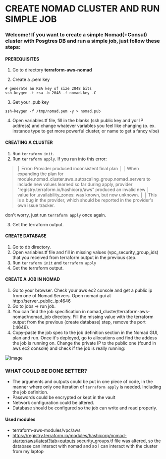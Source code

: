# CREATE NOMAD CLUSTER AND RUN SIMPLE JOB

### Welcome! If you want to create a simple Nomad(+Consul) cluster with Posgtres DB and run a simple job, just follow these steps:

#### PREREQUISITES

1. Go to directory **terraform-aws-nomad**

2. Create a .pem key

```
# generate an RSA key of size 2048 bits
ssh-keygen -t rsa -b 2048 -f nomad.key -C
```
3. Get your .pub key
```
ssh-keygen -f /tmp/nomad.pem -y > nomad.pub
```
4. Open variables.tf file, fill in the blanks (ssh public key and yor IP address) and change whatever variables you feel like changing (p. ex. instance type to get more powerful cluster, or name to get a fancy vibe)

#### CREATING A CLUSTER

1. Run `terraform init`.
2. Run `terraform apply`. If you run into this error:
>│ Error: Provider produced inconsistent final plan
│
│ When expanding the plan for module.nomad_cluster.aws_autoscaling_group.nomad_servers to include new values learned so far during apply, provider "registry.terraform.io/hashicorp/aws" produced an invalid new
│ value for .availability_zones: was known, but now unknown.
│
│ This is a bug in the provider, which should be reported in the provider's own issue tracker.

don't worry, just run `terraform apply` once again.

3. Get the terraform output.

#### CREATE DATABASE
1. Go to db directory.
2. Open variables.tf file and fill in missing values (vpc_security_group_ids) that you received from terraform output in the previous step.
3. Run `terraform init` and `terraform apply`
4. Get the terraform output.

#### CREATE A JOB IN NOMAD
1. Go to your browser. Check your aws ec2 console and get a public ip from one of Nomad Servers. Open nomad gui at http://server_public_ip:4646
2. Go to jobs -> run job.
3. You can find the job specification in nomad_cluster/terraform-aws-nomad/nomad_job directory. Fill the missing value with the terraform output from the previous (create database) step, remove the port (:4646).
4. Copy-paste the job spec to the job definition section in the Nomad GUI, plan and run. Once it's deployed, go to allocations and find the addess the job is running on. Change the private IP to the public one (found in aws ec2 console) and check if the job is really running:

![image](https://user-images.githubusercontent.com/13216011/147302837-2052822e-78b6-4bc4-8983-af7ca22cf15c.png)


### WHAT COULD BE DONE BETTER?

- The arguments and outputs could be put in one piece of code, in the manner where only one iteration of `terraform apply` is needed. Including the job definition.
- Passwords could be encrypted or kept in the vault
- Network configuration could be altered.
- Database should be configured so the job can write and read properly.

#### Used modules
 - terraform-aws-modules/vpc/aws
 - https://registry.terraform.io/modules/hashicorp/nomad-starter/aws/latest?tab=outputs
security_groups.tf file was altered, so the database can interact with nomad and so I can interact with the cluster from my laptop

